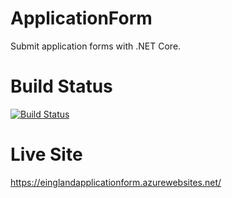 # ApplicationForm
Submit application forms with .NET Core.

# Build Status
[![Build Status](https://ericingland.visualstudio.com/_apis/public/build/definitions/2e050ed1-d336-4779-b06e-a71e8a713756/3/badge)](https://ericingland.visualstudio.com/applicationform/_build/index?definitionId=3)

# Live Site
https://einglandapplicationform.azurewebsites.net/